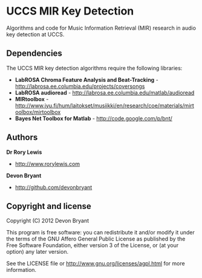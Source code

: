 UCCS MIR Key Detection
======================

Algorithms and code for Music Information Retrieval (MIR) research in audio key detection at UCCS.

Dependencies
------------

The UCCS MIR key detection algorithms require the following libraries:

+ **LabROSA Chroma Feature Analysis and Beat-Tracking** - http://labrosa.ee.columbia.edu/projects/coversongs
+ **LabROSA audioread** - http://labrosa.ee.columbia.edu/matlab/audioread
+ **MIRtoolbox** - http://www.jyu.fi/hum/laitokset/musiikki/en/research/coe/materials/mirtoolbox/mirtoolbox
+ **Bayes Net Toolbox for Matlab** - http://code.google.com/p/bnt/

Authors
-------

**Dr Rory Lewis**

+ http://www.rorylewis.com

**Devon Bryant**

+ http://github.com/devonbryant

Copyright and license
---------------------

Copyright (C) 2012  Devon Bryant

This program is free software: you can redistribute it and/or modify
it under the terms of the GNU Affero General Public License as published by
the Free Software Foundation, either version 3 of the License, or
(at your option) any later version.

See the LICENSE file or http://www.gnu.org/licenses/agpl.html for more information.